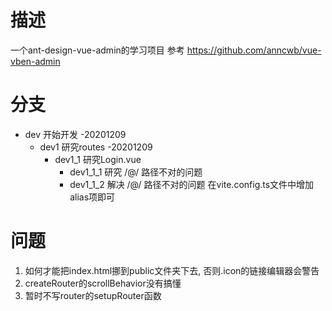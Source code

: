 # 描述
一个ant-design-vue-admin的学习项目
参考 https://github.com/anncwb/vue-vben-admin

# 分支
* dev 开始开发 -20201209
  * dev1 研究routes -20201209
    * dev1_1 研究Login.vue
      * dev1_1_1 研究 /@/ 路径不对的问题
      * dev1_1_2 解决 /@/ 路径不对的问题
        在vite.config.ts文件中增加alias项即可



# 问题

1. 如何才能把index.html挪到public文件夹下去, 否则.icon的链接编辑器会警告
2. createRouter的scrollBehavior没有搞懂
3. 暂时不写router的setupRouter函数
